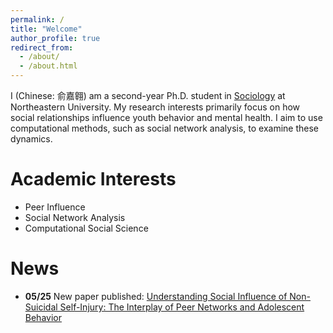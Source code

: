 ```yaml
---
permalink: /
title: "Welcome"
author_profile: true
redirect_from: 
  - /about/
  - /about.html
---
```


I (Chinese: 俞嘉翱) am a second-year Ph.D. student in [Sociology](https://cssh.northeastern.edu/socant/) at Northeastern University. My research interests primarily focus on how social relationships influence youth behavior and mental health. I aim to use computational methods, such as social network analysis, to examine these dynamics.

Academic Interests
======
- Peer Influence
- Social Network Analysis
- Computational Social Science
  
News
======
- **05/25**   New paper published: [Understanding Social Influence of Non-Suicidal Self-Injury: The Interplay of Peer Networks and Adolescent Behavior](https://link.springer.com/article/10.1007/s10964-025-02178-9)


